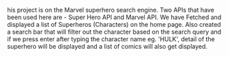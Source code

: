 his project is on the Marvel superhero search engine. Two APIs that have been used here are - Super Hero API and Marvel API. We have Fetched and displayed a list of Superheros (Characters) on the home page. Also created a search bar that will filter out the character based on the search query and if we press enter after typing the character name eg. 'HULK', detail of the superhero will be displayed and a list of comics will also get displayed.

